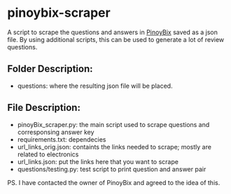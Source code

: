 # pinoybix-scraper
A script to scrape the questions and answers in [PinoyBix](https://pinoybix.org/) saved as a json file. 
By using additional scripts, this can be used to generate a lot of review questions.

## Folder Description:
- questions: where the resulting json file will be placed.

## File Description:
- pinoyBix_scraper.py: the main script used to scrape questions and corresponsing answer key
- requirements.txt: dependecies
- url_links_orig.json: containts the links needed to scrape; mostly are related to electronics
- url_links.json: put the links here that you want to scrape
- questions/testing.py: test script to print question and answer pair

PS. I have contacted the owner of PinoyBix and agreed to the idea of this. 


